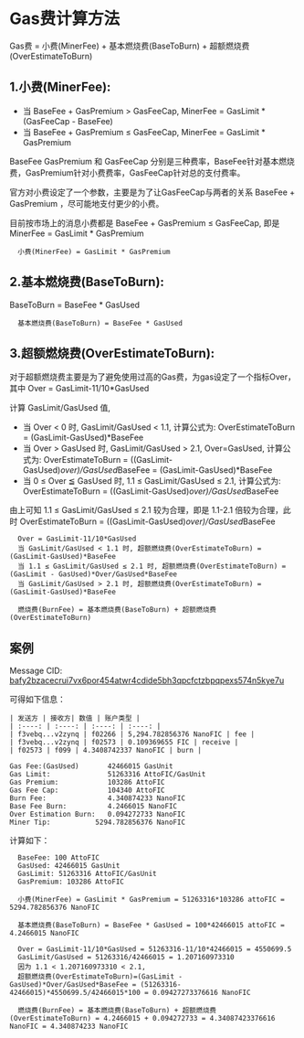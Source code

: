 # Gas费计算方法

  Gas费 = 小费(MinerFee) + 基本燃烧费(BaseToBurn) + 超额燃烧费(OverEstimateToBurn) 

## 1.小费(MinerFee):

- 当 BaseFee + GasPremium > GasFeeCap, MinerFee = GasLimit * (GasFeeCap - BaseFee) 
- 当 BaseFee + GasPremium ≤ GasFeeCap, MinerFee = GasLimit * GasPremium 

BaseFee GasPremium 和 GasFeeCap 分别是三种费率，BaseFee针对基本燃烧费，GasPremium针对小费费率，GasFeeCap针对总的支付费率。

官方对小费设定了一个参数，主要是为了让GasFeeCap与两者的关系 BaseFee + GasPremium ，尽可能地支付更少的小费。

目前按市场上的消息小费都是 BaseFee + GasPremium ≤ GasFeeCap, 即是 MinerFee = GasLimit * GasPremium 
```
  小费(MinerFee) = GasLimit * GasPremium 
```

## 2.基本燃烧费(BaseToBurn):

  BaseToBurn = BaseFee * GasUsed
```
  基本燃烧费(BaseToBurn) = BaseFee * GasUsed 
```

## 3.超额燃烧费(OverEstimateToBurn):

对于超额燃烧费主要是为了避免使用过高的Gas费，为gas设定了一个指标Over，其中 Over = GasLimit-11/10*GasUsed

计算 GasLimit/GasUsed 值, 
- 当 Over < 0 时, GasLimit/GasUsed < 1.1, 计算公式为: OverEstimateToBurn = (GasLimit-GasUsed)*BaseFee
- 当 Over > GasUsed 时, GasLimit/GasUsed > 2.1, Over=GasUsed, 计算公式为: OverEstimateToBurn = ((GasLimit-GasUsed)*over)/GasUsed*BaseFee = (GasLimit-GasUsed)*BaseFee
- 当 0 ≤ Over ≦ GasUsed 时, 1.1 ≤ GasLimit/GasUsed ≤ 2.1, 计算公式为: OverEstimateToBurn = ((GasLimit-GasUsed)*over)/GasUsed*BaseFee

由上可知 1.1 ≤ GasLimit/GasUsed ≤ 2.1 较为合理，即是 1.1-2.1 倍较为合理，此时 OverEstimateToBurn = ((GasLimit-GasUsed)*over)/GasUsed*BaseFee 

```
  Over = GasLimit-11/10*GasUsed 
  当 GasLimit/GasUsed < 1.1 时, 超额燃烧费(OverEstimateToBurn) = (GasLimit-GasUsed)*BaseFee
  当 1.1 ≤ GasLimit/GasUsed ≤ 2.1 时, 超额燃烧费(OverEstimateToBurn) = (GasLimit - GasUsed)*Over/GasUsed*BaseFee
  当 GasLimit/GasUsed > 2.1 时, 超额燃烧费(OverEstimateToBurn) = (GasLimit-GasUsed)*BaseFee

  燃烧费(BurnFee) = 基本燃烧费(BaseToBurn) + 超额燃烧费(OverEstimateToBurn)
```


## 案例

Message CID: [bafy2bzacecrui7vx6por454atwr4cdide5bh3qpcfctzbpqpexs574n5kye7u](https://fic.filscout.io/zh/pc/message/bafy2bzacecrui7vx6por454atwr4cdide5bh3qpcfctzbpqpexs574n5kye7u)

可得如下信息：
```
| 发送方 | 接收方| 数值 | 账户类型 |
| :----: | :----: | :----: | :----: |
| f3vebq...v2zynq | f02266 | 5,294.782856376 NanoFIC | fee |
| f3vebq...v2zynq | f02573 | 0.109369655 FIC | receive |
| f02573 | f099 | 4.3408742337 NanoFIC | burn |

Gas Fee:(GasUsed)       42466015 GasUnit
Gas Limit:              51263316 AttoFIC/GasUnit
Gas Premium:            103286 AttoFIC
Gas Fee Cap:            104340 AttoFIC
Burn Fee:               4.340874233 NanoFIC
Base Fee Burn:          4.2466015 NanoFIC
Over Estimation Burn:   0.094272733 NanoFIC
Miner Tip:           5294.782856376 NanoFIC
```
计算如下：
```
  BaseFee: 100 AttoFIC
  GasUsed: 42466015 GasUnit
  GasLimit: 51263316 AttoFIC/GasUnit
  GasPremium: 103286 AttoFIC
  
  小费(MinerFee) = GasLimit * GasPremium = 51263316*103286 attoFIC = 5294.782856376 NanoFIC
  
  基本燃烧费(BaseToBurn) = BaseFee * GasUsed = 100*42466015 attoFIC = 4.2466015 NanoFIC
  
  Over = GasLimit-11/10*GasUsed = 51263316-11/10*42466015 = 4550699.5
  GasLimit/GasUsed = 51263316/42466015 = 1.207160973310
  因为 1.1 < 1.207160973310 < 2.1, 
  超额燃烧费(OverEstimateToBurn)=(GasLimit - GasUsed)*Over/GasUsed*BaseFee = (51263316-42466015)*4550699.5/42466015*100 = 0.09427273376616 NanoFIC

  燃烧费(BurnFee) = 基本燃烧费(BaseToBurn) + 超额燃烧费(OverEstimateToBurn) = 4.2466015 + 0.094272733 = 4.34087423376616 NanoFIC = 4.340874233 NanoFIC
```
